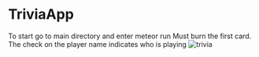 # TriviaApp

To start go to main directory and enter meteor run
Must burn the first card.  The check on the player name indicates who is playing
![trivia](https://user-images.githubusercontent.com/14252142/28552893-7891a722-708c-11e7-8474-636f790a8355.PNG)
